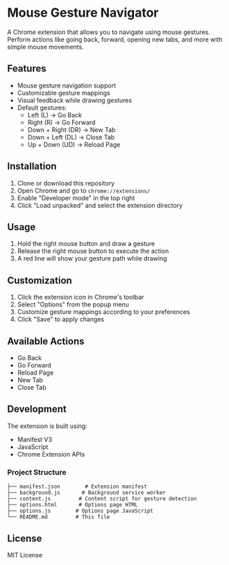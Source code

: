 # Mouse Gesture Navigator

A Chrome extension that allows you to navigate using mouse gestures. Perform actions like going back, forward, opening new tabs, and more with simple mouse movements.

## Features

- Mouse gesture navigation support
- Customizable gesture mappings
- Visual feedback while drawing gestures
- Default gestures:
  - Left (L) → Go Back
  - Right (R) → Go Forward
  - Down + Right (DR) → New Tab
  - Down + Left (DL) → Close Tab
  - Up + Down (UD) → Reload Page

## Installation

1. Clone or download this repository
2. Open Chrome and go to `chrome://extensions/`
3. Enable "Developer mode" in the top right
4. Click "Load unpacked" and select the extension directory

## Usage

1. Hold the right mouse button and draw a gesture
2. Release the right mouse button to execute the action
3. A red line will show your gesture path while drawing

## Customization

1. Click the extension icon in Chrome's toolbar
2. Select "Options" from the popup menu
3. Customize gesture mappings according to your preferences
4. Click "Save" to apply changes

## Available Actions

- Go Back
- Go Forward
- Reload Page
- New Tab
- Close Tab

## Development

The extension is built using:
- Manifest V3
- JavaScript
- Chrome Extension APIs

### Project Structure

```
├── manifest.json        # Extension manifest
├── background.js       # Background service worker
├── content.js         # Content script for gesture detection
├── options.html       # Options page HTML
├── options.js        # Options page JavaScript
└── README.md         # This file
```

## License

MIT License 